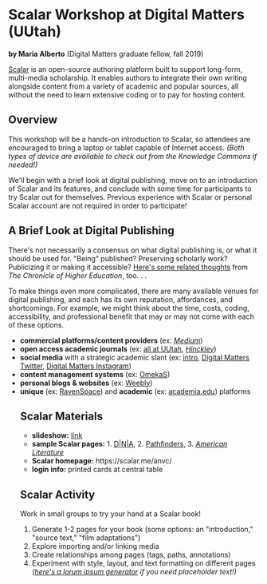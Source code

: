 <h1>Scalar Workshop at Digital Matters (UUtah)</h1>
<p><b>by Maria Alberto</b> (Digital Matters graduate fellow, fall 2019)</p>
<p> <a href="https://scalar.me/anvc/"> Scalar</a> is an open-source authoring platform built to support long-form, multi-media scholarship. It enables authors to integrate their own writing alongside content from a variety of academic and popular sources, all without the need to learn extensive coding or to pay for hosting content.</p>

<h2>Overview</h2>
<p>This workshop will be a hands-on introduction to Scalar, so attendees are encouraged to bring a laptop or tablet capable of Internet access. <i>(Both types of device are available to check out from the Knowledge Commons if needed!)</i></p>

<p>We'll begin with a brief look at digital publishing, move on to an introduction of Scalar and its features, and conclude with some time for participants to try Scalar out for themselves. Previous experience with Scalar or personal Scalar account are not required in order to participate!</p> 

<h2>A Brief Look at Digital Publishing</h2>
<p>There's not necessarily a consensus on what digital publishing is, or what it should be used for. "Being" published? Preserving scholarly work? Publicizing it or making it accessible? <a href="https://www.chronicle.com/article/Which-Publications-Matter-at/247192">Here's some related thoughts</a> from <i>The Chronicle of Higher Education</i>, too. . .</p>
  
 <p>To make things even more complicated, there are many available venues for digital publishing, and each has its own reputation, affordances, and shortcomings. For example, we might think about the time, costs, coding, accessibility, and professional benefit that may or may not come with each of these options. </p>
<p><ul>
  <li><b>commercial platforms/content providers</b> (ex: <a href="https://medium.com/@cfiesler"><i>Medium</i></a>)</li>
  <li><b>open access academic journals</b> (ex: <a href="http://epubs.utah.edu/">all at UUtah</a>, <a href="http://epubs.utah.edu/index.php/HJP"><i> Hinckley</i></a>)</li>
  <li><b>social media</b> with a strategic academic slant (ex: <a href="https://www.chronicle.com/blogs/profhacker/getting-started-on-academic-twitter-v2-0/63451">intro</a>, <a href="https://twitter.com/udigitalmatters">Digital Matters Twitter</a>, <a href="https://www.instagram.com/u.digitalmatters/"> Digital Matters Instagram</a>)
  <li><b>content management systems</b> (ex: <a href="https://omeka.org/s/">OmekaS</a>)</li>
  <li><b>personal blogs & websites</b> (ex: <a href="https://www.weebly.com/"> Weebly</a>)</li>
  <li><b>unique </b> (ex: <a href="https://ravenspacepublishing.org/publications/as-i-remember-it/">RavenSpace</a>) and <b>academic</b> (ex: <a href="https://csuohio.academia.edu/JamesMarino">academia.edu</a>) platforms</li>
  </u></p>
      
<h2>Scalar Materials</h2>
<p><ul>
  <li><b>slideshow:</b> <a href="https://docs.google.com/presentation/d/12YeyLOljvS-4hs8HkSLvxn86xzt6czRHv1YWNs9DYlg/edit?usp=sharing">link</a> 
<li><b>sample Scalar pages:</b> 1. <a href="http://dnaanthology.com/anvc/dna/communicating-the-intermedia-archive-the-theresa-hak-kyung-cha-collection">D|N|A</a>, 2. <a href="http://scalar.usc.edu/works/pathfinders/index">Pathfinders</a>, 3. <a href="https://scalar.me/anvc/showcase/new-media-and-american-literature/"><i>American Literature</i></a></li>
  <li><b>Scalar homepage:</b> https://scalar.me/anvc/</li>
  <li><b>login info:</b> printed cards at central table</li></ul></p>
 

<h2>Scalar Activity</h2>
<p>Work in small groups to try your hand at a Scalar book!</p>
<p><ol start="1.">
  <li>Generate 1-2 pages for your book (some options: an "introduction," "source text," "film adaptations")</li>
  <li>Explore importing and/or linking media</li>
  <li>Create relationships among pages (tags, paths, annotations)</li> 
    <li>Experiment with style, layout, and text formatting on different pages <i>(<a href= "https://www.lipsum.com/">here's a lorum ipsum generator</a> if you need placeholder text!)</i> </li>
    
</ol></p>
